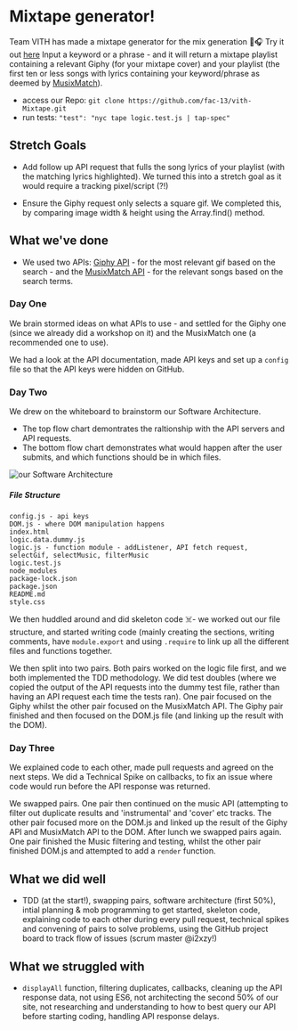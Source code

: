 # Mixtape generator!

Team VITH has made a mixtape generator for the mix generation 👏🎧
Try it out [here](https://fac-13.github.io/vith-Mixtape/)
Input a keyword or a phrase - and it will return a mixtape playlist containing a relevant Giphy (for your mixtape cover) and your playlist (the first ten or less songs with lyrics containing your keyword/phrase as deemed by [MusixMatch](https://www.musixmatch.com/)).

- access our Repo: ```git clone https://github.com/fac-13/vith-Mixtape.git```
- run tests: ```"test": "nyc tape logic.test.js | tap-spec"```

## Stretch Goals 
* Add follow up API request that fulls the song lyrics of your playlist (with the matching lyrics highlighted). We turned this into a stretch goal as it would require a tracking pixel/script (?!) 

* Ensure the Giphy request only selects a square gif. We completed this, by comparing image width & height using the Array.find() method.

## What we've done
* We used two APIs: [Giphy API](https://developers.giphy.com/) - for the most relevant gif based on the search - and the [MusixMatch API](https://www.musixmatch.com/) - for the relevant songs based on the search terms.

### Day One
We brain stormed ideas on what APIs to use - and settled for the Giphy one (since we already did a workshop on it) and the MusixMatch one (a recommended one to use). 

We had a look at the API documentation, made API keys and set up a `config` file so that the API keys were hidden on GitHub.

### Day Two
We drew on the whiteboard to brainstorm our Software Architecture.

- The top flow chart demontrates the raltionship with the API servers and API requests. 
- The bottom flow chart demonstrates what would happen after the user submits, and which functions should be in which files.

![our Software Architecture](https://i.imgur.com/qBC2ucJ.jpg)

##### File Structure

```
config.js - api keys
DOM.js - where DOM manipulation happens
index.html 
logic.data.dummy.js 
logic.js - function module - addListener, API fetch request, selectGif, selectMusic, filterMusic
logic.test.js 
node_modules 
package-lock.json
package.json
README.md
style.css
```

We then huddled around and did skeleton code ☠️- we worked out our file structure, and started writing code (mainly creating the sections, writing comments, have `module.export` and using `.require` to link up all the different files and functions together.

We then split into two pairs. Both pairs worked on the logic file first, and we both implemented the TDD methodology. We did test doubles (where we copied the output of the API requests into the dummy test file, rather than having an API request each time the tests ran). One pair focused on the Giphy whilst the other pair focused on the MusixMatch API. The Giphy pair finished and then focused on the DOM.js file (and linking up the result with the DOM).

### Day Three
We explained code to each other, made pull requests and agreed on the next steps. We did a Technical Spike on callbacks, to fix an issue where code would run before the API response was returned.

We swapped pairs. One pair then continued on the music API (attempting to filter out duplicate results and 'instrumental' and 'cover' etc tracks. The other pair focused more on the DOM.js and linked up the result of the Giphy API and MusixMatch API to the DOM.
After lunch we swapped pairs again. One pair finished the Music filtering and testing, whilst the other pair finished DOM.js and attempted to add a `render` function.

## What we did well
- TDD (at the start!), swapping pairs, software architecture (first 50%), intial planning & mob programming to get started, skeleton code, explaining code to each other during every pull request, technical spikes and convening of pairs to solve problems, using the GitHub project board to track flow of issues (scrum master @i2xzy!)

## What we struggled with
- `displayAll` function, filtering duplicates, callbacks, cleaning up the API response data, not using ES6, not architecting the second 50% of our site, not researching and understanding to how to best query our API before starting coding, handling API response delays.
